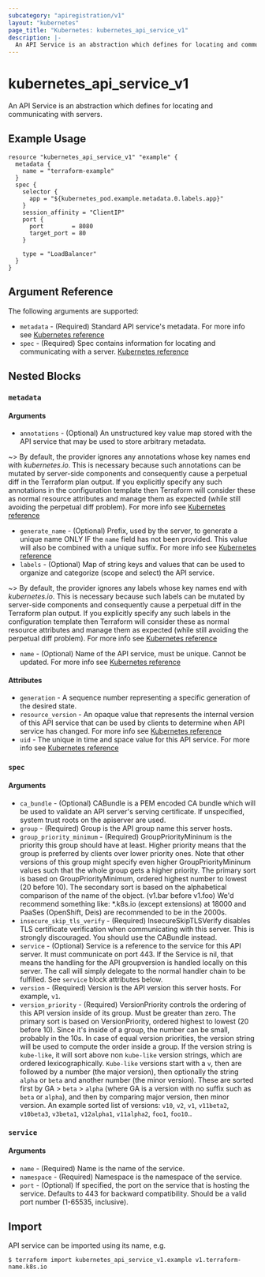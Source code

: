 ```yaml
---
subcategory: "apiregistration/v1"
layout: "kubernetes"
page_title: "Kubernetes: kubernetes_api_service_v1"
description: |-
  An API Service is an abstraction which defines for locating and communicating with servers.
---
```


# kubernetes_api_service_v1

An API Service is an abstraction which defines for locating and communicating with servers.


## Example Usage

```hcl
resource "kubernetes_api_service_v1" "example" {
  metadata {
    name = "terraform-example"
  }
  spec {
    selector {
      app = "${kubernetes_pod.example.metadata.0.labels.app}"
    }
    session_affinity = "ClientIP"
    port {
      port        = 8080
      target_port = 80
    }

    type = "LoadBalancer"
  }
}
```

## Argument Reference

The following arguments are supported:

* `metadata` - (Required) Standard API service's metadata. For more info see [Kubernetes reference](https://github.com/kubernetes/community/blob/master/contributors/devel/sig-architecture/api-conventions.md#metadata)
* `spec` - (Required) Spec contains information for locating and communicating with a server. [Kubernetes reference](https://github.com/kubernetes/community/blob/master/contributors/devel/sig-architecture/api-conventions.md#spec-and-status)

## Nested Blocks

### `metadata`

#### Arguments

* `annotations` - (Optional) An unstructured key value map stored with the API service that may be used to store arbitrary metadata.

~> By default, the provider ignores any annotations whose key names end with *kubernetes.io*. This is necessary because such annotations can be mutated by server-side components and consequently cause a perpetual diff in the Terraform plan output. If you explicitly specify any such annotations in the configuration template then Terraform will consider these as normal resource attributes and manage them as expected (while still avoiding the perpetual diff problem). For more info see [Kubernetes reference](https://kubernetes.io/docs/concepts/overview/working-with-objects/annotations/)

* `generate_name` - (Optional) Prefix, used by the server, to generate a unique name ONLY IF the `name` field has not been provided. This value will also be combined with a unique suffix. For more info see [Kubernetes reference](https://github.com/kubernetes/community/blob/master/contributors/devel/sig-architecture/api-conventions.md#idempotency)
* `labels` - (Optional) Map of string keys and values that can be used to organize and categorize (scope and select) the API service. 

~> By default, the provider ignores any labels whose key names end with *kubernetes.io*. This is necessary because such labels can be mutated by server-side components and consequently cause a perpetual diff in the Terraform plan output. If you explicitly specify any such labels in the configuration template then Terraform will consider these as normal resource attributes and manage them as expected (while still avoiding the perpetual diff problem). For more info see [Kubernetes reference](https://kubernetes.io/docs/concepts/overview/working-with-objects/labels/)

* `name` - (Optional) Name of the API service, must be unique. Cannot be updated. For more info see [Kubernetes reference](https://kubernetes.io/docs/concepts/overview/working-with-objects/names/#names)

#### Attributes


* `generation` - A sequence number representing a specific generation of the desired state.
* `resource_version` - An opaque value that represents the internal version of this API service that can be used by clients to determine when API service has changed. For more info see [Kubernetes reference](https://github.com/kubernetes/community/blob/master/contributors/devel/sig-architecture/api-conventions.md#concurrency-control-and-consistency)
* `uid` - The unique in time and space value for this API service. For more info see [Kubernetes reference](https://kubernetes.io/docs/concepts/overview/working-with-objects/names/#uids)

### `spec`

#### Arguments

* `ca_bundle` - (Optional) CABundle is a PEM encoded CA bundle which will be used to validate an API server's serving certificate. If unspecified, system trust roots on the apiserver are used.
* `group` - (Required) Group is the API group name this server hosts.
* `group_priority_minimum` - (Required) GroupPriorityMininum is the priority this group should have at least. Higher priority means that the group is preferred by clients over lower priority ones. Note that other versions of this group might specify even higher GroupPriorityMininum values such that the whole group gets a higher priority. The primary sort is based on GroupPriorityMinimum, ordered highest number to lowest (20 before 10). The secondary sort is based on the alphabetical comparison of the name of the object. (v1.bar before v1.foo) We'd recommend something like: *.k8s.io (except extensions) at 18000 and PaaSes (OpenShift, Deis) are recommended to be in the 2000s.
* `insecure_skip_tls_verify` - (Required) InsecureSkipTLSVerify disables TLS certificate verification when communicating with this server. This is strongly discouraged. You should use the CABundle instead.
* `service` - (Optional) Service is a reference to the service for this API server. It must communicate on port 443. If the Service is nil, that means the handling for the API groupversion is handled locally on this server. The call will simply delegate to the normal handler chain to be fulfilled. See `service` block attributes below.
* `version` - (Required) Version is the API version this server hosts. For example, `v1`.
* `version_priority` - (Required) VersionPriority controls the ordering of this API version inside of its group. Must be greater than zero. The primary sort is based on VersionPriority, ordered highest to lowest (20 before 10). Since it's inside of a group, the number can be small, probably in the 10s. In case of equal version priorities, the version string will be used to compute the order inside a group. If the version string is `kube-like`, it will sort above non `kube-like` version strings, which are ordered lexicographically. `Kube-like` versions start with a `v`, then are followed by a number (the major version), then optionally the string `alpha` or `beta` and another number (the minor version). These are sorted first by GA > `beta` > `alpha` (where GA is a version with no suffix such as `beta` or `alpha`), and then by comparing major version, then minor version. An example sorted list of versions: `v10`, `v2`, `v1`, `v11beta2`, `v10beta3`, `v3beta1`, `v12alpha1`, `v11alpha2`, `foo1`, `foo10`..

### `service`

#### Arguments

* `name` - (Required) Name is the name of the service.
* `namespace` - (Required) Namespace is the namespace of the service.
* `port` - (Optional) If specified, the port on the service that is hosting the service. Defaults to 443 for backward compatibility. Should be a valid port number (1-65535, inclusive).

## Import

API service can be imported using its name, e.g.

```
$ terraform import kubernetes_api_service_v1.example v1.terraform-name.k8s.io
```
